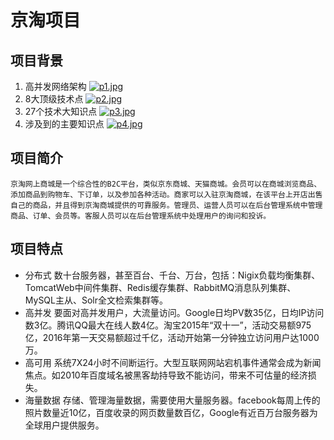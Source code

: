 # 京淘项目

## 项目背景
1. 高并发网络架构
[![p1.jpg](http://www.z4a.net/images/2017/12/06/p1.jpg)](http://www.z4a.net/image/RaXHC)
2. 8大顶级技术点
[![p2.jpg](http://www.z4a.net/images/2017/12/06/p2.jpg)](http://www.z4a.net/image/Ra4TL)
3. 27个技术大知识点
[![p3.jpg](http://www.z4a.net/images/2017/12/06/p3.jpg)](http://www.z4a.net/image/Rahsw)
4. 涉及到的主要知识点
[![p4.jpg](http://www.z4a.net/images/2017/12/06/p4.jpg)](http://www.z4a.net/image/Ra9tk)

## 项目简介
    京淘网上商城是一个综合性的B2C平台，类似京东商城、天猫商城。会员可以在商城浏览商品、添加商品到购物车、下订单，以及参加各种活动。商家可以入驻京淘商城，在该平台上开店出售自己的商品，并且得到京淘商城提供的可靠服务。管理员、运营人员可以在后台管理系统中管理商品、订单、会员等。客服人员可以在后台管理系统中处理用户的询问和投诉。

## 项目特点
* 分布式
数十台服务器，甚至百台、千台、万台，包括：Nigix负载均衡集群、TomcatWeb中间件集群、Redis缓存集群、RabbitMQ消息队列集群、MySQL主从、Solr全文检索集群等。
* 高并发
要面对高并发用户，大流量访问。Google日均PV数35亿，日均IP访问数3亿。腾讯QQ最大在线人数4亿。淘宝2015年“双十一”，活动交易额975亿，2016年第一天交易额超过千亿，活动开始第一分钟独立访问用户达1000万。
* 高可用
系统7X24小时不间断运行。大型互联网网站宕机事件通常会成为新闻焦点。如2010年百度域名被黑客劫持导致不能访问，带来不可估量的经济损失。
* 海量数据
存储、管理海量数据，需要使用大量服务器。facebook每周上传的照片数量近10亿，百度收录的网页数量数百亿，Google有近百万台服务器为全球用户提供服务。




